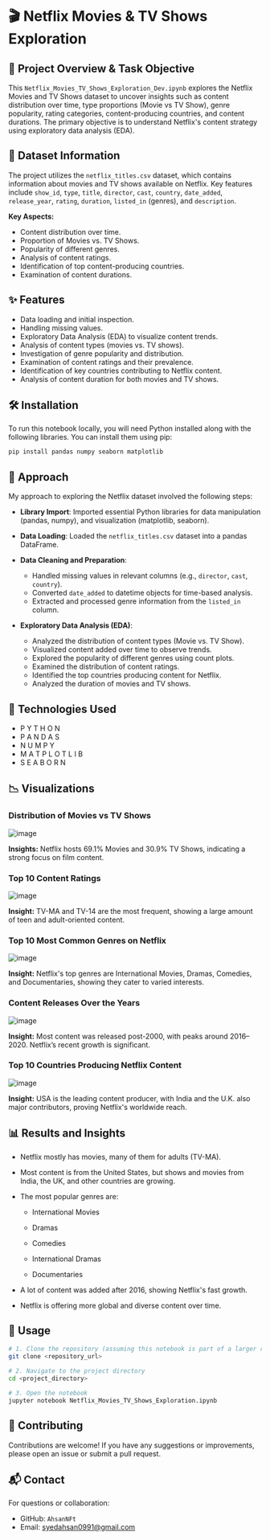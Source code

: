 # 🎬 Netflix Movies & TV Shows Exploration

## 📌 Project Overview & Task Objective

This `Netflix_Movies_TV_Shows_Exploration_Dev.ipynb` explores the Netflix Movies and TV Shows dataset to uncover insights such as content distribution over time, type proportions (Movie vs TV Show), genre popularity, rating categories, content-producing countries, and content durations. The primary objective is to understand Netflix's content strategy using exploratory data analysis (EDA).

## 📂 Dataset Information

The project utilizes the `netflix_titles.csv` dataset, which contains information about movies and TV shows available on Netflix. Key features include `show_id`, `type`, `title`, `director`, `cast`, `country`, `date_added`, `release_year`, `rating`, `duration`, `listed_in` (genres), and `description`.

**Key Aspects:**
- Content distribution over time.
- Proportion of Movies vs. TV Shows.
- Popularity of different genres.
- Analysis of content ratings.
- Identification of top content-producing countries.
- Examination of content durations.

## ✨ Features

- Data loading and initial inspection.
- Handling missing values.
- Exploratory Data Analysis (EDA) to visualize content trends.
- Analysis of content types (movies vs. TV shows).
- Investigation of genre popularity and distribution.
- Examination of content ratings and their prevalence.
- Identification of key countries contributing to Netflix content.
- Analysis of content duration for both movies and TV shows.

## 🛠️ Installation

To run this notebook locally, you will need Python installed along with the following libraries. You can install them using pip:
```bash
pip install pandas numpy seaborn matplotlib
```

## 🚀 Approach

My approach to exploring the Netflix dataset involved the following steps:

- **Library Import**: Imported essential Python libraries for data manipulation (pandas, numpy), and visualization (matplotlib, seaborn).
  
- **Data Loading**: Loaded the `netflix_titles.csv` dataset into a pandas DataFrame.

- **Data Cleaning and Preparation**:
  - Handled missing values in relevant columns (e.g., `director`, `cast`, `country`).
  - Converted `date_added` to datetime objects for time-based analysis.
  - Extracted and processed genre information from the `listed_in` column.
    
- **Exploratory Data Analysis (EDA)**:
  - Analyzed the distribution of content types (Movie vs. TV Show).
  - Visualized content added over time to observe trends.
  - Explored the popularity of different genres using count plots.
  - Examined the distribution of content ratings.
  - Identified the top countries producing content for Netflix.
  - Analyzed the duration of movies and TV shows.

## 🧰 Technologies Used
- P Y T H O N
- P A N D A S
- N U M P Y
- M A T P L O T L I B
- S E A B O R N

## 📉 Visualizations
### Distribution of Movies vs TV Shows
![image](https://github.com/user-attachments/assets/140d7e59-b01c-465b-a8bd-e87ebe2f2f8d)

**Insights:** Netflix hosts 69.1% Movies and 30.9% TV Shows, indicating a strong focus on film content.

### Top 10 Content Ratings
![image](https://github.com/user-attachments/assets/cfe987d2-e612-46fe-8cae-72bc925216e1)

**Insight:**  TV-MA and TV-14 are the most frequent, showing a large amount of teen and adult-oriented content.

### Top 10 Most Common Genres on Netflix
![image](https://github.com/user-attachments/assets/92448af5-a8cf-4ef3-8b35-540cb1177d5c)

**Insight:** Netflix's top genres are International Movies, Dramas, Comedies, and Documentaries, showing they cater to varied interests.

### Content Releases Over the Years
![image](https://github.com/user-attachments/assets/189504d7-fc96-4b61-b671-59330b6e989f)

**Insight:** Most content was released post-2000, with peaks around 2016–2020. Netflix’s recent growth is significant.

### Top 10 Countries Producing Netflix Content
![image](https://github.com/user-attachments/assets/3b08a354-9764-4756-8413-72bd1184b6ea)

**Insight:** USA is the leading content producer, with India and the U.K. also major contributors, proving Netflix's worldwide reach.

## 📊 Results and Insights

- Netflix mostly has movies, many of them for adults (TV-MA).

- Most content is from the United States, but shows and movies from India, the UK, and other countries       are growing.

- The most popular genres are:

   - International Movies

   - Dramas

   - Comedies

   - International Dramas

   - Documentaries

- A lot of content was added after 2016, showing Netflix's fast growth.

- Netflix is offering more global and diverse content over time.

## 🧪 Usage

```bash
# 1. Clone the repository (assuming this notebook is part of a larger repository)
git clone <repository_url>

# 2. Navigate to the project directory
cd <project_directory>

# 3. Open the notebook
jupyter notebook Netflix_Movies_TV_Shows_Exploration.ipynb

```

## 🤝 Contributing

Contributions are welcome! If you have any suggestions or improvements, please open an issue or submit a pull request.

## 📬 Contact

For questions or collaboration:
- GitHub: `AhsanNFt`
- Email: syedahsan0991@gmail.com

